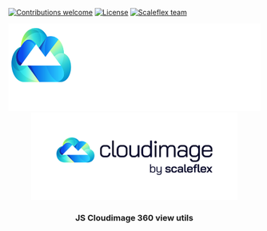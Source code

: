 [![Contributions welcome](https://img.shields.io/badge/contributions-welcome-orange.svg)](#contributing)
[![License](https://img.shields.io/badge/license-MIT-blue.svg)](https://opensource.org/licenses/MIT)
[![Scaleflex team](https://img.shields.io/badge/%3C%2F%3E%20with%20%E2%99%A5%20by-the%20Scaleflex%20team-6986fa.svg)](https://www.scaleflex.com/en/home)


<p align="center">
	<img
		height="175"
		alt="The Lounge"
		src="https://github.com/scaleflex/js-cloudimage-360-view-utils/blob/media/cloudimage-logo-light.png#gh-dark-mode-only">
   	<img
		height="175"
		alt="The Lounge"
		src="https://github.com/scaleflex/js-cloudimage-360-view-utils/blob/media/cloudimage-logo-dark.png#gh-light-mode-only">
</p>

<h3 align="center">
   JS Cloudimage 360 view utils
</h1>
